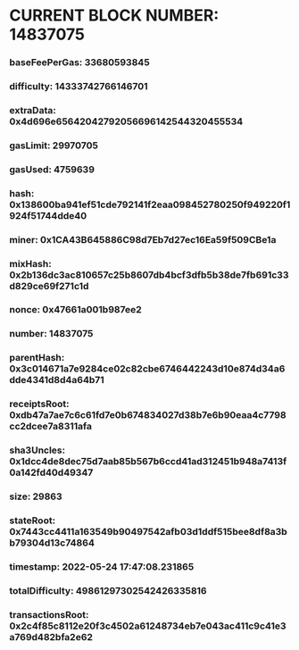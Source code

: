 # CURRENT BLOCK NUMBER: 14837075

### baseFeePerGas: 33680593845
### difficulty: 14333742766146701
### extraData: 0x4d696e65642042792056696142544320455534
### gasLimit: 29970705
### gasUsed: 4759639
### hash: 0x138600ba941ef51cde792141f2eaa098452780250f949220f1924f51744dde40
### miner: 0x1CA43B645886C98d7Eb7d27ec16Ea59f509CBe1a
### mixHash: 0x2b136dc3ac810657c25b8607db4bcf3dfb5b38de7fb691c33d829ce69f271c1d
### nonce: 0x47661a001b987ee2
### number: 14837075
### parentHash: 0x3c014671a7e9284ce02c82cbe6746442243d10e874d34a6dde4341d8d4a64b71
### receiptsRoot: 0xdb47a7ae7c6c61fd7e0b674834027d38b7e6b90eaa4c7798cc2dcee7a8311afa
### sha3Uncles: 0x1dcc4de8dec75d7aab85b567b6ccd41ad312451b948a7413f0a142fd40d49347
### size: 29863
### stateRoot: 0x7443cc4411a163549b90497542afb03d1ddf515bee8df8a3bb79304d13c74864
### timestamp: 2022-05-24 17:47:08.231865
### totalDifficulty: 49861297302542426335816
### transactionsRoot: 0x2c4f85c8112e20f3c4502a61248734eb7e043ac411c9c41e3a769d482bfa2e62
